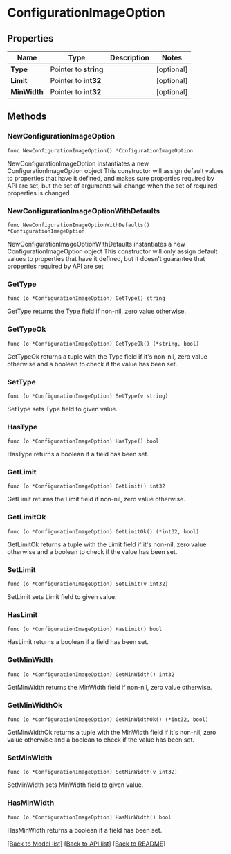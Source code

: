 # ConfigurationImageOption

## Properties

Name | Type | Description | Notes
------------ | ------------- | ------------- | -------------
**Type** | Pointer to **string** |  | [optional] 
**Limit** | Pointer to **int32** |  | [optional] 
**MinWidth** | Pointer to **int32** |  | [optional] 

## Methods

### NewConfigurationImageOption

`func NewConfigurationImageOption() *ConfigurationImageOption`

NewConfigurationImageOption instantiates a new ConfigurationImageOption object
This constructor will assign default values to properties that have it defined,
and makes sure properties required by API are set, but the set of arguments
will change when the set of required properties is changed

### NewConfigurationImageOptionWithDefaults

`func NewConfigurationImageOptionWithDefaults() *ConfigurationImageOption`

NewConfigurationImageOptionWithDefaults instantiates a new ConfigurationImageOption object
This constructor will only assign default values to properties that have it defined,
but it doesn't guarantee that properties required by API are set

### GetType

`func (o *ConfigurationImageOption) GetType() string`

GetType returns the Type field if non-nil, zero value otherwise.

### GetTypeOk

`func (o *ConfigurationImageOption) GetTypeOk() (*string, bool)`

GetTypeOk returns a tuple with the Type field if it's non-nil, zero value otherwise
and a boolean to check if the value has been set.

### SetType

`func (o *ConfigurationImageOption) SetType(v string)`

SetType sets Type field to given value.

### HasType

`func (o *ConfigurationImageOption) HasType() bool`

HasType returns a boolean if a field has been set.

### GetLimit

`func (o *ConfigurationImageOption) GetLimit() int32`

GetLimit returns the Limit field if non-nil, zero value otherwise.

### GetLimitOk

`func (o *ConfigurationImageOption) GetLimitOk() (*int32, bool)`

GetLimitOk returns a tuple with the Limit field if it's non-nil, zero value otherwise
and a boolean to check if the value has been set.

### SetLimit

`func (o *ConfigurationImageOption) SetLimit(v int32)`

SetLimit sets Limit field to given value.

### HasLimit

`func (o *ConfigurationImageOption) HasLimit() bool`

HasLimit returns a boolean if a field has been set.

### GetMinWidth

`func (o *ConfigurationImageOption) GetMinWidth() int32`

GetMinWidth returns the MinWidth field if non-nil, zero value otherwise.

### GetMinWidthOk

`func (o *ConfigurationImageOption) GetMinWidthOk() (*int32, bool)`

GetMinWidthOk returns a tuple with the MinWidth field if it's non-nil, zero value otherwise
and a boolean to check if the value has been set.

### SetMinWidth

`func (o *ConfigurationImageOption) SetMinWidth(v int32)`

SetMinWidth sets MinWidth field to given value.

### HasMinWidth

`func (o *ConfigurationImageOption) HasMinWidth() bool`

HasMinWidth returns a boolean if a field has been set.


[[Back to Model list]](../README.md#documentation-for-models) [[Back to API list]](../README.md#documentation-for-api-endpoints) [[Back to README]](../README.md)


